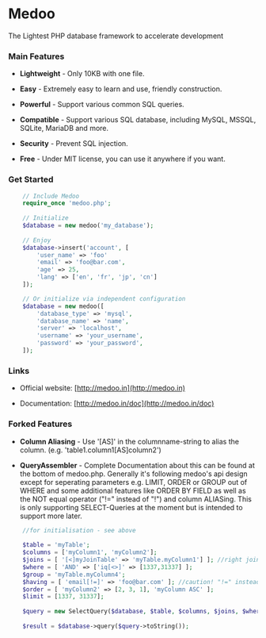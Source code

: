 # Medoo

The Lightest PHP database framework to accelerate development

### Main Features

* **Lightweight** - Only 10KB with one file.

* **Easy** - Extremely easy to learn and use, friendly construction.

* **Powerful** - Support various common SQL queries.

* **Compatible** - Support various SQL database, including MySQL, MSSQL, SQLite, MariaDB and more.

* **Security** - Prevent SQL injection.

* **Free** - Under MIT license, you can use it anywhere if you want.

### Get Started

```php
    // Include Medoo
    require_once 'medoo.php';
    
    // Initialize
    $database = new medoo('my_database');
    
    // Enjoy
    $database->insert('account', [
        'user_name' => 'foo'
        'email' => 'foo@bar.com',
        'age' => 25,
        'lang' => ['en', 'fr', 'jp', 'cn']
    ]);

    // Or initialize via independent configuration
    $database = new medoo([
        'database_type' => 'mysql',
        'database_name' => 'name',
        'server' => 'localhost',
        'username' => 'your_username',
        'password' => 'your_password',
    ]);
```

### Links

* Official website: [http://medoo.in](http://medoo.in)

* Documentation: [http://medoo.in/doc](http://medoo.in/doc)

### Forked Features

* **Column Aliasing** - Use '[AS]' in the columnname-string to alias the column. (e.g. 'table1.column1[AS]column2')

* **QueryAssembler** - Complete Documentation about this can be found at the bottom of medoo.php. Generally it's following medoo's api design except for seperating parameters e.g. LIMIT, ORDER or GROUP out of WHERE and some additional features like ORDER BY FIELD as well as the NOT equal operator ("!=" instead of "!") and column ALIASing. This is only supporting SELECT-Queries at the moment but is intended to support more later.

```php
    //for initialisation - see above
    
    $table = 'myTable';
    $columns = ['myColumn1', 'myColumn2'];
    $joins = [ '[<]myJoinTable' => 'myTable.myColumn1'] ]; //right join
    $where = [ 'AND' => ['iq[<>]' => [1337,31337] ];
    $group = 'myTable.myColumn4';
    $having = [ 'email[!=]' => 'foo@bar.com' ]; //caution! "!=" instead of "!"
    $order = [ 'myColumn2' => [2, 3, 1], 'myColumn ASC' ];
    $limit = [1337, 31337];
    
    $query = new SelectQuery($database, $table, $columns, $joins, $where, $group, $having, $order, $limit);
    
    $result = $database->query($query->toString());
```
